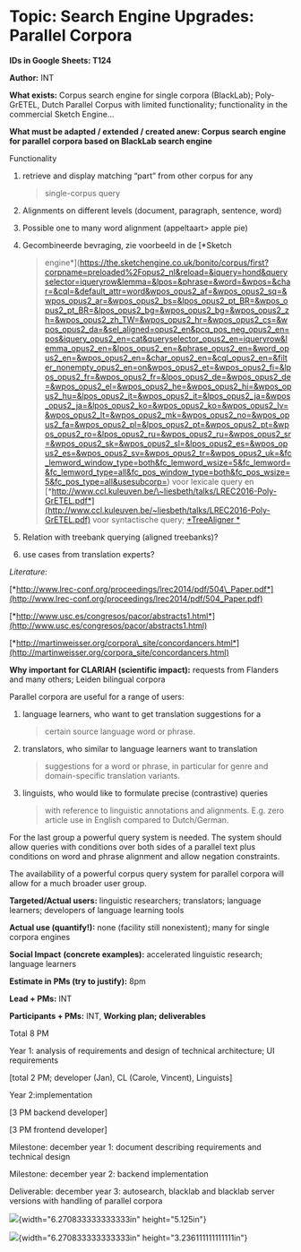 Topic: Search Engine Upgrades: Parallel Corpora
===============================================

**IDs in Google Sheets: T124**

**Author:** INT

**What exists:** Corpus search engine for single corpora (BlackLab);
Poly-GrETEL, Dutch Parallel Corpus with limited functionality;
functionality in the commercial Sketch Engine...

**What must be adapted / extended / created anew: Corpus search engine
for parallel corpora based on BlackLab search engine**

Functionality

1.  retrieve and display matching “part” from other corpus for any
    > single-corpus query

2.  Alignments on different levels (document, paragraph, sentence, word)

3.  Possible one to many word alignment (appeltaart&gt; apple pie)

4.  Gecombineerde bevraging, zie voorbeeld in de [*Sketch
    > engine*](https://the.sketchengine.co.uk/bonito/corpus/first?corpname=preloaded%2Fopus2_nl&reload=&iquery=hond&queryselector=iqueryrow&lemma=&lpos=&phrase=&word=&wpos=&char=&cql=&default_attr=word&wpos_opus2_af=&wpos_opus2_sq=&wpos_opus2_ar=&wpos_opus2_bs=&lpos_opus2_pt_BR=&wpos_opus2_pt_BR=&lpos_opus2_bg=&wpos_opus2_bg=&wpos_opus2_zh=&wpos_opus2_zh_TW=&wpos_opus2_hr=&wpos_opus2_cs=&wpos_opus2_da=&sel_aligned=opus2_en&pcq_pos_neg_opus2_en=pos&iquery_opus2_en=cat&queryselector_opus2_en=iqueryrow&lemma_opus2_en=&lpos_opus2_en=&phrase_opus2_en=&word_opus2_en=&wpos_opus2_en=&char_opus2_en=&cql_opus2_en=&filter_nonempty_opus2_en=on&wpos_opus2_et=&wpos_opus2_fi=&lpos_opus2_fr=&wpos_opus2_fr=&lpos_opus2_de=&wpos_opus2_de=&wpos_opus2_el=&wpos_opus2_he=&wpos_opus2_hi=&wpos_opus2_hu=&lpos_opus2_it=&wpos_opus2_it=&lpos_opus2_ja=&wpos_opus2_ja=&lpos_opus2_ko=&wpos_opus2_ko=&wpos_opus2_lv=&wpos_opus2_lt=&wpos_opus2_mk=&wpos_opus2_no=&wpos_opus2_fa=&wpos_opus2_pl=&lpos_opus2_pt=&wpos_opus2_pt=&wpos_opus2_ro=&lpos_opus2_ru=&wpos_opus2_ru=&wpos_opus2_sr=&wpos_opus2_sk=&wpos_opus2_sl=&lpos_opus2_es=&wpos_opus2_es=&wpos_opus2_sv=&wpos_opus2_tr=&wpos_opus2_uk=&fc_lemword_window_type=both&fc_lemword_wsize=5&fc_lemword=&fc_lemword_type=all&fc_pos_window_type=both&fc_pos_wsize=5&fc_pos_type=all&usesubcorp=)
    > voor lexicale query en
    > [*http://www.ccl.kuleuven.be/\~liesbeth/talks/LREC2016-Poly-GrETEL.pdf*](http://www.ccl.kuleuven.be/~liesbeth/talks/LREC2016-Poly-GrETEL.pdf)
    > voor syntactische query; [*TreeAligner
    > *](http://www.lrec-conf.org/proceedings/lrec2014/pdf/504_Paper.pdf)

5.  Relation with treebank querying (aligned treebanks)?

6.  use cases from translation experts?

*Literature:*

[*http://www.lrec-conf.org/proceedings/lrec2014/pdf/504\_Paper.pdf*](http://www.lrec-conf.org/proceedings/lrec2014/pdf/504_Paper.pdf)

[*http://www.usc.es/congresos/pacor/abstracts1.html*](http://www.usc.es/congresos/pacor/abstracts1.html)

[*http://martinweisser.org/corpora\_site/concordancers.html*](http://martinweisser.org/corpora_site/concordancers.html)

**Why important for CLARIAH (scientific impact):** requests from
Flanders and many others; Leiden bilingual corpora

Parallel corpora are useful for a range of users:

1.  language learners, who want to get translation suggestions for a
    > certain source language word or phrase.

2.  translators, who similar to language learners want to translation
    > suggestions for a word or phrase, in particular for genre and
    > domain-specific translation variants.

3.  linguists, who would like to formulate precise (contrastive) queries
    > with reference to linguistic annotations and alignments. E.g. zero
    > article use in English compared to Dutch/German.

For the last group a powerful query system is needed. The system should
allow queries with conditions over both sides of a parallel text plus
conditions on word and phrase alignment and allow negation constraints.

The availability of a powerful corpus query system for parallel corpora
will allow for a much broader user group.

**Targeted/Actual users:** linguistic researchers; translators; language
learners; developers of language learning tools

**Actual use (quantify!):** none (facility still nonexistent); many for
single corpora engines

**Social Impact** **(concrete examples):** accelerated linguistic
research; language learners

**Estimate in PMs (try to justify):** 8pm

**Lead + PMs:** INT

**Participants + PMs:** INT, **Working plan; deliverables**

Total 8 PM

Year 1: analysis of requirements and design of technical architecture;
UI requirements

\[total 2 PM; developer (Jan), CL (Carole, Vincent), Linguists\]

Year 2:implementation

\[3 PM backend developer\]

\[3 PM frontend developer\]

Milestone: december year 1: document describing requirements and
technical design

Milestone: december year 2: backend implementation

Deliverable: december year 3: autosearch, blacklab and blacklab server
versions with handling of parallel corpora

![](media/image1.png){width="6.270833333333333in" height="5.125in"}

![](media/image2.png){width="6.270833333333333in"
height="3.236111111111111in"}
